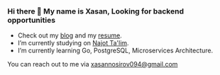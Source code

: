 ### Hi there 👋 My name is Xasan,  Looking for backend opportunities

- Check out my [blog](https://www.linkedin.com/in/xasannosirov) and my [resume](https://flowcv.com/resume/lw7ot34bed).
- I’m currently studying on [Najot Ta'lim](https://najottalim.uz/).
- I’m currently learning Go, PostgreSQL, Microservices Architecture.

You can reach out to me via xasannosirov094@gmail.com
